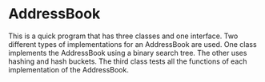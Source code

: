 # AddressBook
This is a quick program that has three classes and one interface.
Two different types of implementations for an AddressBook are used.
One class implements the AddressBook using a binary search tree.
The other uses hashing and hash buckets.
The third class tests all the functions of each implementation of the AddressBook.